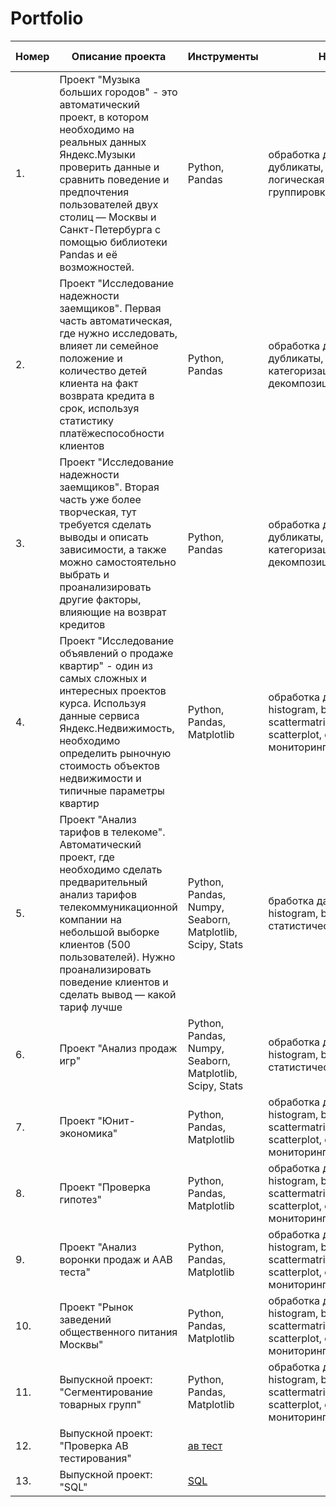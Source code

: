 # Portfolio

|Номер|Описание проекта|Инструменты|Навыки|Ссылка на проект|
|-----------|-----------|-----------|-----------|-----------|
|1.|Проект "Музыка больших городов" - это автоматический проект, в котором необходимо на реальных данных Яндекс.Музыки проверить данные и сравнить поведение и предпочтения пользователей двух столиц — Москвы и Санкт-Петербурга c помощью библиотеки Pandas и её возможностей.|Python, Pandas|обработка данных, дубликаты, пропуски, логическая индексация, группировка, сортировка|[Музыка больших городов](https://github.com/AnastasiaEfremovaS/Portfolio/blob/main/muzika_bolshih_gorodov.ipynb)|
|2.|Проект "Исследование надежности заемщиков". Первая часть автоматическая, где нужно исследовать, влияет ли семейное положение и количество детей клиента на факт возврата кредита в срок, используя статистику платёжеспособности клиентов |Python, Pandas|обработка данных, дубликаты, пропуски, категоризация, декомпозиция|[Исследование надежности 1 часть](https://github.com/AnastasiaEfremovaS/Portfolio/blob/main/2_credit_rating_1.ipynb)|
|3.|Проект "Исследование надежности заемщиков". Вторая часть уже более творческая, тут требуется сделать выводы и описать зависимости, а также можно самостоятельно выбрать и проанализировать другие факторы, влияющие на возврат кредитов |Python, Pandas|обработка данных, дубликаты, пропуски, категоризация, декомпозиция|[Исследование надежности 2 часть](https://github.com/AnastasiaEfremovaS/Portfolio/blob/main/2_credit_rating_2.ipynb)|
|4.|Проект "Исследование объявлений о продаже квартир" - один из самых сложных и интересных проектов курса. Используя данные сервиса Яндекс.Недвижимость, необходимо определить рыночную стоимость объектов недвижимости и типичные параметры квартир|Python, Pandas, Matplotlib|обработка данных, histogram, boxplot, scattermatrix,категоризация, scatterplot,  фрод-мониторинг|[Анализ рынка недвижимости](https://github.com/AnastasiaEfremovaS/Portfolio/blob/main/rynok_nedvijimosti.ipynb)|
|5.|Проект "Анализ тарифов в телекоме". Автоматический проект, где необходимо сделать предварительный анализ тарифов телекоммуникационной компании на небольшой выборке клиентов (500 пользователей). Нужно проанализировать поведение клиентов и сделать вывод — какой тариф лучше|Python, Pandas, Numpy, Seaborn, Matplotlib, Scipy, Stats|бработка данных, histogram, barplot, статистические тесты|[Анализ телекома](https://github.com/AnastasiaEfremovaS/Portfolio/blob/main/telekom.ipynb)|
|6.|Проект "Анализ продаж игр"|Python, Pandas, Numpy, Seaborn, Matplotlib, Scipy, Stats|обработка данных, histogram, barplot, статистические тесты|[Продажи игр](https://github.com/AnastasiaEfremovaS/Portfolio/blob/main/5_sborny_1.ipynb)|
|7.|Проект "Юнит-экономика"|Python, Pandas, Matplotlib|обработка данных, histogram, boxplot, scattermatrix,категоризация, scatterplot,  фрод-мониторинг|[Анализ поведения пользователей](https://github.com/AnastasiaEfremovaS/Portfolio/blob/main/6_%D1%8E%D0%BD%D0%B8%D1%82-%D1%8D%D0%BA%D0%BE%D0%BD%D0%BE%D0%BC%D0%B8%D0%BA%D0%B0.ipynb)|
|8.|Проект "Проверка гипотез"|Python, Pandas, Matplotlib|обработка данных, histogram, boxplot, scattermatrix,категоризация, scatterplot,  фрод-мониторинг|[Проверка гипотез и результата АВ теста](https://github.com/AnastasiaEfremovaS/Portfolio/blob/main/7_%D0%BF%D1%80%D0%BE%D0%B2%D0%B5%D1%80%D0%BA%D0%B0_%D0%B3%D0%B8%D0%BF%D0%BE%D1%82%D0%B5%D0%B7.ipynb)|
|9.|Проект "Анализ воронки продаж и ААВ теста"|Python, Pandas, Matplotlib|обработка данных, histogram, boxplot, scattermatrix,категоризация, scatterplot,  фрод-мониторинг|[Воронка продаж и ААВ тест](https://github.com/AnastasiaEfremovaS/Portfolio/blob/main/8_sborny_2.ipynb)|
|10.|Проект "Рынок заведений общественного питания Москвы"|Python, Pandas, Matplotlib|обработка данных, histogram, boxplot, scattermatrix,категоризация, scatterplot,  фрод-мониторинг|[Общепит Москвы](https://github.com/AnastasiaEfremovaS/Portfolio/blob/main/9_obshepit_moskvy.ipynb)|
|11.|Выпускной проект: "Сегментирование товарных групп"|Python, Pandas, Matplotlib|обработка данных, histogram, boxplot, scattermatrix,категоризация, scatterplot,  фрод-мониторинг|[Сегментирование](https://github.com/AnastasiaEfremovaS/Portfolio/blob/main/10_vypusknoy_1.ipynb)|
|12.|Выпускной проект: "Проверка AB тестирования"|[ав тест](https://github.com/AnastasiaEfremovaS/Portfolio/blob/main/10_vypusknoy_2.ipynb)|
|13.|Выпускной проект: "SQL"|[SQL](https://github.com/AnastasiaEfremovaS/Portfolio/blob/main/10_vypusknoy_3.ipynb)|


